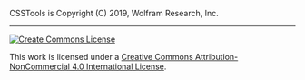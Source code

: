 CSSTools is Copyright (C) 2019, Wolfram Research, Inc.

---

[![Create Commons License](https://i.creativecommons.org/l/by-nc/4.0/88x31.png)](http://creativecommons.org/licenses/by-nc/4.0/)


This work is licensed under a [Creative Commons Attribution-NonCommercial 4.0 International License](http://creativecommons.org/licenses/by-nc/4.0/).
